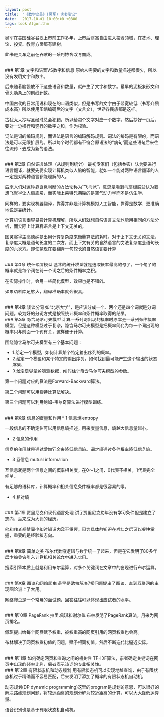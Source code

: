 ```yaml
---
layout: post
title:  "《数学之美》(吴军) 读书笔记"
date:   2017-10-01 10:00:00 +0800
tags: book Algorithm
---
```

吴军在美国硅谷谷歌上市前工作多年，上市后财富自由进入投资领域，在技术、理论、投资、教育方面都有建树。

此书是吴军之前在谷歌的一系列博客改写而成。

<br/>
### 第1章 文字和语音VS数字和信息
原始人需要的文字和数量描述都很少，所以没有发明文字和数字。

后来随着脑袋放不下这些语音和数量，就产生了文字和数字。最早的泥板象形文和骨头肋条上的刻线计数。

中国古代的日常用语和现在的口语类似，但是书写的文字由于带宽较低（书写介质成本高）所以使用压缩编码后的文字（文言文），世界各民族都是这样。

古犹太人抄写圣经时总会犯错，所以给每个文字对应一个数字，然后抄好一页后，要对一边横行和竖行的数字之和，作为校验。

词法是词的编码规则，而语法是语言的编码解码规则。词法的编码是有限的，而语法是可以无限扩展的。所以每个时代都有不符合原语法的“病句”而这些语句后来往往流传下去成为新的语法。

<br/>
### 第2章 自然语言处理（从规则到统计）
最初专家们（包括香农）认为要进行语言翻译，就要先要实现计算机类似人脑的智能，就如一个能对两种语言翻译的人一定是对两种语言都能理解的人。

后来人们对这种靠直觉判断的方法论称为“飞鸟派”，意思是看到鸟扇翅膀就认为要想飞就得让人扇翅膀，而实际上莱特兄弟靠的是空气动力学而不是仿生学。

同样的，要实现机器翻译，靠得并非是计算机模拟人工智能，靠得是数学，更准确地说是靠统计。

计算机语言很容易被计算机理解，所以人们就想自然语言文法也能用相同的方法分析，而实际上计算机语言是上下文无关的。

图灵奖得主高德纳提出用计算复杂度来衡量算法的耗时。对于上下文无关的文法，复杂度大概是语句长度的二次方，而上下文有关的自然语言的文法复杂度是语句长度的六次方。即使是现在要翻译一句较长的自然语言要计算

<br/>
### 第3章 统计语言模型
基本的统计模型就是选取概率最高的句子，一个句子的概率就是每个词在前一个词之后的条件概率之积。

在实际操作时，会用一些简化模型，效果也是不错的。

如果语料库足够大，翻译准确率就会很高。

<br/>
### 第4章 谈谈分词
如“北京大学”，是应该分成一个、两个还是四个词就是分词问题。较为好的分词方式是按照统计概率和条件概率取得的结果。

<br/>
### 第5章 隐含马尔可夫模型
计算一系列词出现的概率时原本是一系列条件概率模型，但是这种模型过于复杂，隐含马尔可夫模型是把概率简化为每一个词出现的概率只与前面一个词有关，这样便于计算。

围绕隐含马尔可夫模型有三个基本问题：
* 1.给定一个模型，如何计算某个特定输出序列的概率。
* 2.给定一个模型和某个特定的输出序列，如何找到最可能产生这个输出的状态序列。
* 3.给定足够量的观测数据，如何估计隐含马尔可夫模型的参数。

第一个问题对应的算法是Forward-Backward算法。

第二个问题可以用维特比算法解决。

第三个问题可以利用鲍姆-韦尔奇算法进行模型训练。

<br/>
### 第6章 信息的度量和作用
* 1 信息熵 entropy

一段信息的不确定性可以用信息熵描述，用来度量信息，熵越大信息量越小。

* 2 信息的作用

信息的作用就是通过增加冗余来降低信息熵。词之间通过条件概率降低信息熵。

* 3 互信息 mutual information

互信息就是两个信息之间的概率相关度，在0～1之间，0代表不相关，1代表完全相关。

有足够的语料库，计算概率和相关信息条件概率都是很容易的事。

* 4 相对熵

<br/>
### 第7章 贾里尼克和现代语言处理
讲了贾里尼克幼年没有学习条件但是建立了志向，后来成为大师的经历。

他和作者都赞同少年时知识内容不重要，因为具体的知识在成年之后可以很快掌握，重要的是经验和志向。

<br/>
### 第8章 简单之美
布尔代数将逻辑与数学统一了起来，但是在它发明了80多年后才被香农引入计算机相关论文中进入实用。

搜索引擎本质上就是利用布尔运算，对多个关键词在文章中的出现进行布尔运算。

<br/>
### 第9章 图论和网络爬虫
最早是欧拉解决7桥问题提出了图论，直到互联网的出现图论派上了大用。

网络爬虫是一个常用的面试题，回答往往可以体现出应试者的水平。

<br/>
### 第10章 PageRank
拉里.佩琪和谢尔盖.布林发明了PageRank算法，用来为网页排名。

佩琪提出给每个网页赋予权重，被权重高的网页引用的网页权重也会高。

布林解决了网页权重初值的问题，赋予相同初值，然后不断迭代比逼近实际。

<br/>
### 第11章 如何确定网页和查询之间的相关性
TF-IDF算法，前者确定关键词在网页中出现的频率比例，后者表示该词的专业相关性。

<br/>
### 第12章 有限状态机和动态规划
用有限状态机可以实现地址查询，由于有限状态机过于精确而不容易匹配，后来发明了添加了概率的有限状态机自动机。

动态规划(DP dynamic programming)这里的program是规划的意思，可以很好的解决路线规划问题，将较远距离的规划分解为较近距离的计算，可以大大降低运算量。

语音识别也是基于有限状态机自动机。

<br/>

